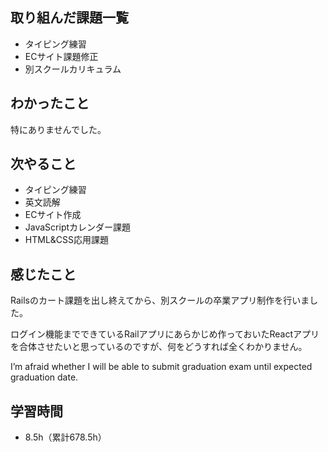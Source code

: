 ## 取り組んだ課題一覧
- タイピング練習
- ECサイト課題修正
- 別スクールカリキュラム
## わかったこと
特にありませんでした。
## 次やること
- タイピング練習
- 英文読解
- ECサイト作成
- JavaScriptカレンダー課題
- HTML&CSS応用課題
## 感じたこと
Railsのカート課題を出し終えてから、別スクールの卒業アプリ制作を行いました。

ログイン機能までできているRailアプリにあらかじめ作っておいたReactアプリを合体させたいと思っているのですが、何をどうすれば全くわかりません。

I’m afraid whether I will be able to submit graduation exam until expected graduation date.

## 学習時間
- 8.5h（累計678.5h）
